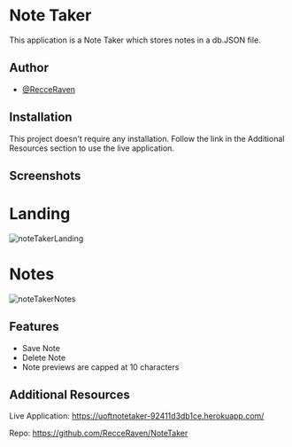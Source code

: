 
# Note Taker

This application is a Note Taker which stores notes in a db.JSON file. 


## Author

- [@RecceRaven](https://www.github.com/RecceRaven)


## Installation

This project doesn't require any installation. Follow the link in the Additional Resources section to use the live application.

## Screenshots

# Landing
![noteTakerLanding](https://github.com/RecceRaven/NoteTaker/assets/149850541/38d8b7c5-8d5c-4e56-ab13-c7d9eef744c2)

# Notes
![noteTakerNotes](https://github.com/RecceRaven/NoteTaker/assets/149850541/9e52a7b8-7536-4e3d-a835-e37a5852b05a)



## Features

- Save Note
- Delete Note
- Note previews are capped at 10 characters


## Additional Resources 

Live Application: https://uoftnotetaker-92411d3db1ce.herokuapp.com/

Repo: https://github.com/RecceRaven/NoteTaker

